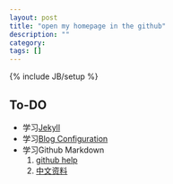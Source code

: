 ```yaml
---
layout: post
title: "open my homepage in the github"
description: ""
category: 
tags: []
---
```

{% include JB/setup %}


## To-DO

* 学习[Jekyll](http://jekyllbootstrap.com/usage/jekyll-quick-start.html)
* 学习[Blog Configuration](http://jekyllbootstrap.com/usage/blog-configuration.html) 
* 学习Github Markdown
	1. [github help](https://guides.github.com/features/mastering-markdown/)
	2. [中文资料](http://www.tuicool.com/articles/zIJrEjn)

